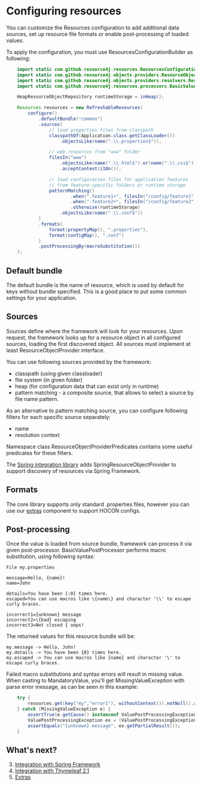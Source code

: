 
Configuring resources
=====================

You can customize the Resources configuration to add additional data sources,
set up resource file formats or enable post-processing of loaded values.

To apply the configuration, you must use ResourcesConfigurationBuilder as following:
```Java
    import static com.github.resource4j.resources.ResourcesConfigurationBuilder.configure;
    import static com.github.resource4j.objects.providers.ResourceObjectProviders.*;
    import static com.github.resource4j.objects.providers.resolvers.ResourceObjectProviderPredicates.*;
    import static com.github.resource4j.resources.processors.BasicValuePostProcessor.macroSubstitution;

    HeapResourceObjectRepository runtimeStorage = inHeap();

    Resources resources = new RefreshableResources(
        configure()
            .defaultBundle("common")
            .sources(
                // load properties files from classpath
                classpathOf(Application.class.getClassLoader())
                    .objectsLike(name(".\\.properties$")),

                // web resources from "www" folder
                filesIn("www")
                    .objectsLike(name(".\\.html$").or(name(".\\.css$")))
                    .acceptContext(i18n()),

                // load configuration files for application features
                // from feature-specific folders or runtime storage
                patternMatching()
                        .when(".feature1+", filesIn("/config/feature1")
                        .when(".feature2+", filesIn("/config/feature2"))
                        .otherwise(runtimeStorage)
                    .objectsLike(name(".\\.conf$"))
            )
            .formats(
                format(propertyMap(), ".properties"),
                format(configMap(), ".conf")
            )
            .postProcessingBy(macroSubstitution())
    );
```

Default bundle
--------------
The default bundle is the name of resource, which is used by default for keys without bundle specified.
This is a good place to put some common settings for your application.

Sources
-------
Sources define where the framework will look for your resources. Upon request, the framework
looks up for a resource object in all configured sources, loading the first discovered object.
All sources must implement at least ResourceObjectProvider interface.

You can use following sources provided by the framework:
* classpath (using given classloader)
* file system (in given folder)
* heap (for configuration data that can exist only in runtime)
* pattern matching - a composite source, that allows to select a source by file name pattern.

As an alternative to pattern matching source, you can configure following filters for each specific source separately:
* name
* resolution context

Namespace class ResourceObjectProviderPredicates contains some useful predicates for these filters.


The [Spring integration library](SpringIntegration.md) adds SpringResourceObjectProvider to support
discovery of resources via Spring Framework.

Formats
-------
The core library supports only standard .properties files,
however you can use our [extras](Extras.md) component to support HOCON configs.

Post-processing
---------------
Once the value is loaded from source bundle, framework can process it via given post-processor.
BasicValuePostProcessor performs macro substitution, using following syntax:

    File my.properties

    message=Hello, {name}!
    name=John

    details=You have been {:0} times here.
    escaped=You can use macros like \{name\} and character '\\' to escape curly braces.

    incorrect1={unknown} message
    incorrect2=\{bad} escaping
    incorrect3=Not closed { oops!

The returned values for this resource bundle will be:

    my.message -> Hello, John!
    my.details -> You have been {0} times here.
    my.escaped -> You can use macros like {name} and character '\' to escape curly braces.

Failed macro substitutions and syntax errors will result in missing value. When casting to MandatoryValue, you'll
get MissingValueException with parse error message, as can be seen in this example:
```Java
    try {
        resources.get(key("my","error1"), withoutContext()).notNull().asIs();
    } catch (MissingValueException e) {
        assertTrue(e.getCause() instanceof ValuePostProcessingException);
        ValuePostProcessingException ex = (ValuePostProcessingException) e;
        assertEquals("{unknown} message", ex.getPartialResult());
    }
```

What's next?
------------
3. [Integration with Spring Framework](docs/SpringIntegration.md)
4. [Integration with Thymeleaf 2.1](docs/ThymeleafIntegration.md)
5. [Extras](docs/Extras.md)
